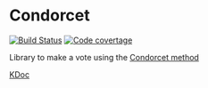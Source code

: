 # Condorcet
[![Build Status](https://travis-ci.org/slimaku/kondorcet.svg?branch=master)](https://travis-ci.org/slimaku/kondorcet)
[![Code covertage](https://codecov.io/gh/slimaku/kondorcet/branch/master/graph/badge.svg)](https://codecov.io/gh/slimaku/kondorcet)

Library to make a vote using the [Condorcet method](https://en.wikipedia.org/wiki/Condorcet_method)

[KDoc](https://slimaku.github.io/kondorcet/doc/1.0/kondorcet/kondorcet/index.html)
